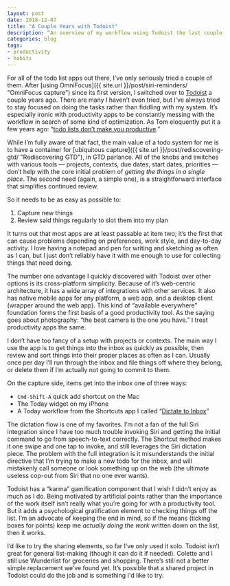 ```yaml
---
layout: post
date: 2018-12-07
title: "A Couple Years with Todoist"
description: “An overview of my workflow using Todoist the last couple of years.”
categories: blog
tags:
- productivity
- habits
---
```


For all of the todo list apps out there, I’ve only seriously tried a couple of them. After [using OmniFocus]({{ site.url }}/post/siri-reminders/ "OmniFocus capture") since its first version, I switched over to [Todoist](https://todoist.com "Todoist") a couple years ago. There are many I haven’t even tried, but I’ve always tried to stay focused on doing the tasks rather than fiddling with my system. It’s especially ironic with productivity apps to be constantly messing with the workflow in search of some kind of optimization. As Tom eloquently put it a few years ago: “[todo lists don’t make you productive](https://macwright.org/2015/09/10/todo.html "Tom MacWright on todolists").”

While I’m fully aware of that fact, the main value of a todo system for me is to have a container for [ubiquitous capture]({{ site.url }}/post/rediscovering-gtd/ "Rediscovering GTD"), in GTD parlance. All of the knobs and switches with various tools — projects, contexts, due dates, start dates, priorities — don’t help with the core initial problem of _getting the things in a single place_. The second need (again, a simple one), is a straightforward interface that simplifies continued review.

So it needs to be as easy as possible to:

1. Capture new things
2. Review said things regularly to slot them into my plan

It turns out that most apps are at least passable at item two; it’s the first that can cause problems depending on preferences, work style, and day-to-day activity. I love having a notepad and pen for writing and sketching as often as I can, but I just don’t reliably have it with me enough to use for collecting things that need doing.

The number one advantage I quickly discovered with Todoist over other options is its cross-platform simplicity. Because of it’s web-centric architecture, it has a wide array of integrations with other services. It also has native mobile apps for any platform, a web app, and a desktop client (wrapper around the web app). This kind of “available everywhere” foundation forms the first basis of a good productivity tool. As the saying goes about photography: “the best camera is the one you have.” I treat productivity apps the same.

I don’t have too fancy of a setup with projects or contexts. The main way I use the app is to get things into the inbox as quickly as possible, then review and sort things into their proper places as often as I can. Usually once per day I’ll run through the inbox and file things off where they belong, or delete them if I’m actually not going to commit to them.

On the capture side, items get into the inbox one of three ways:

* `Cmd-Shift-A` quick add shortcut on the Mac
* The Today widget on my iPhone
* A Today workflow from the Shortcuts app I called “[Dictate to Inbox](https://www.icloud.com/shortcuts/9ac72f5e1db94a37a6f8b07ca8b0fc53 "Dictate to Inbox Shortcut")”

The dictation flow is one of my favorites. I’m not a fan of the full Siri integration since I have too much trouble invoking Siri and getting the initial command to go from speech-to-text correctly. The Shortcut method makes it one swipe and one tap to invoke, and still leverages the Siri dictation piece. The problem with the full integration is it misunderstands the initial directive that I’m trying to make a new todo for the inbox, and will mistakenly call someone or look something up on the web (the ultimate useless cop-out from Siri that no one ever wants).

Todoist has a “karma” gamification component that I wish I didn’t enjoy as much as I do. Being motivated by artificial points rather than the importance of the work itself isn’t really what you’re going for with a productivity tool. But it adds a psychological gratification element to checking things off the list. I’m an advocate of keeping the end in mind, so if the means (ticking boxes for points) keep me _actually doing the work_ written down on the list, then it works.

I’d like to try the sharing elements, so far I’ve only used it solo. Todoist isn’t great for general list-making (though it can do it if needed). Colette and I still use Wunderlist for groceries and shopping. There’s still not a better simple replacement we’ve found yet. It’s possible that a shared project in Todoist could do the job and is something I'd like to try.

